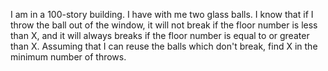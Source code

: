 I am in a 100-story building. I have with me two glass balls. I know that if I throw the ball out of the window, it will not break if the floor number is less than X, and it will always breaks if the floor number is equal to or greater than X. Assuming that I can reuse the balls which don't break, find X in the minimum number of throws. 